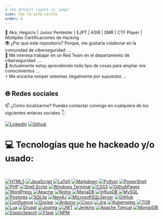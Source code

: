 ```yaml
---
# the default layout is 'page'
icon: fas fa-info-circle
order: 4
---
```


👋 Aka. Hegociv | Junior Pentester | EJPT | ASIR | SMR | CTF Player | Múltiples Certificaciones de Hacking<br>
📚 ¿Por qué este repositorio? Porque, me gustaría colaborar en la comunidad de ciberseguridad ....<br>
👀 Me interesa trabajar en un Red Team en el departamento de ciberseguridad ....<br>
🌱 Actualmente estoy aprendiendo todo tipo de cosas para ampliar mis conocimientos ...<br>
⚡ Me encanta romper sistemas (legalmente por supuesto) ...<br>

## 🌐 Redes sociales

📫 ¿Cómo localizarme? Puedes contactar conmigo en cualquiera de los siguientes enlaces sociales 👇.

[![LinkedIn](https://img.shields.io/badge/LinkedIn-%230077B5.svg?logo=linkedin&logoColor=white)](https://www.linkedin.com/in/h%C3%A9ctor-civantos-cid-aka-hegociv-5ab997212/)
[![Github](https://img.shields.io/badge/Github-000?style=rounded-square&logo=Github&logoColor=white&link=https://github.com/h3g0c1v)](https://github.com/h3g0c1v)

# 💻 Tecnologías que he hackeado y/o usado:
<br>

[![HTML5](https://img.shields.io/badge/html5-%23E34F26.svg?style=flat&logo=html5&logoColor=white)](https://html5.org) 
[![JavaScript](https://img.shields.io/badge/javascript-%23323330.svg?style=flat&logo=javascript&logoColor=%23F7DF1E)](https://www.javascript.com) 
[![LaTeX](https://img.shields.io/badge/latex-%23008080.svg?style=flat&logo=latex&logoColor=white)](https://www.latex-project.org) 
[![Markdown](https://img.shields.io/badge/markdown-%23000000.svg?style=flat&logo=markdown&logoColor=white)](https://daringfireball.net/projects/markdown/) 
[![Python](https://img.shields.io/badge/python-3670A0?style=flat&logo=python&logoColor=ffdd54)](https://www.python.org) 
[![PowerShell](https://img.shields.io/badge/PowerShell-%235391FE.svg?style=flat&logo=powershell&logoColor=white)](https://docs.microsoft.com/en-us/powershell/) 
[![PHP](https://img.shields.io/badge/php-%23777BB4.svg?style=flat&logo=php&logoColor=white)](https://www.php.net) 
[![Shell Script](https://img.shields.io/badge/shell_script-%23121011.svg?style=flat&logo=gnu-bash&logoColor=white)](https://www.gnu.org/software/bash/) 
[![Windows Terminal](https://img.shields.io/badge/Windows%20Terminal-%234D4D4D.svg?style=flat&logo=windows-terminal&logoColor=white)](https://docs.microsoft.com/en-us/windows/terminal/) 
[![CSS3](https://img.shields.io/badge/css3-%231572B6.svg?style=flat&logo=css3&logoColor=white)](https://www.w3.org/Style/CSS/) 
[![GithubPages](https://img.shields.io/badge/github%20pages-121013?style=flat&logo=github&logoColor=white)](https://pages.github.com/) 
[![WordPress](https://img.shields.io/badge/WordPress-%23117AC9.svg?style=flat&logo=WordPress&logoColor=white)](https://wordpress.org) 
[![Apache](https://img.shields.io/badge/apache-%23D42029.svg?style=flat&logo=apache&logoColor=white)](https://httpd.apache.org) 
[![Nginx](https://img.shields.io/badge/nginx-%23009639.svg?style=flat&logo=nginx&logoColor=white)](https://nginx.org) 
[![MariaDB](https://img.shields.io/badge/MariaDB-003545?style=flat&logo=mariadb&logoColor=white)](https://mariadb.org) 
[![InfluxDB](https://img.shields.io/badge/InfluxDB-22ADF6?style=flat&logo=InfluxDB&logoColor=white)](https://www.influxdata.com) 
[![MySQL](https://img.shields.io/badge/mysql-4479A1.svg?style=flat&logo=mysql&logoColor=white)](https://www.mysql.com) 
[![Postgres](https://img.shields.io/badge/postgres-%23316192.svg?style=flat&logo=postgresql&logoColor=white)](https://www.postgresql.org) 
[![SQLite](https://img.shields.io/badge/sqlite-%2307405e.svg?style=flat&logo=sqlite&logoColor=white)](https://www.sqlite.org) 
[![Neo4J](https://img.shields.io/badge/Neo4j-008CC1?style=flat&logo=neo4j&logoColor=white)](https://neo4j.com) 
[![MicrosoftSQLServer](https://img.shields.io/badge/Microsoft%20SQL%20Server-CC2927?style=flat&logo=microsoft%20sql%20server&logoColor=white)](https://www.microsoft.com/en-us/sql-server) 
[![GitHub](https://img.shields.io/badge/github-%23121011.svg?style=flat&logo=github&logoColor=white)](https://github.com) 
[![Confluence](https://img.shields.io/badge/confluence-%23172BF4.svg?style=flat&logo=confluence&logoColor=white)](https://www.atlassian.com/software/confluence) 
[![Docker](https://img.shields.io/badge/docker-%230db7ed.svg?style=flat&logo=docker&logoColor=white)](https://www.docker.com) 
[![Arduino](https://img.shields.io/badge/-Arduino-00979D?style=flat&logo=Arduino&logoColor=white)](https://www.arduino.cc) 
[![Cisco](https://img.shields.io/badge/cisco-%23049fd9.svg?style=flat&logo=cisco&logoColor=black)](https://www.cisco.com) 
[![Jira](https://img.shields.io/badge/jira-%230A0FFF.svg?style=flat&logo=jira&logoColor=white)](https://www.atlassian.com/software/jira) 
[![Kubernetes](https://img.shields.io/badge/kubernetes-%23326ce5.svg?style=flat&logo=kubernetes&logoColor=white)](https://kubernetes.io) 
[![TOR](https://img.shields.io/badge/tor-%237E4798.svg?style=flat&logo=tor-project&logoColor=white)](https://www.torproject.org) 
[![Lua](https://img.shields.io/badge/lua-%232C2D72.svg?style=flat&logo=lua&logoColor=white)](https://www.lua.org) 
[![Drupal](https://img.shields.io/badge/drupal-%230678BE.svg?style=flat&logo=drupal&logoColor=white)](https://www.drupal.org) 
[![Joomla](https://img.shields.io/badge/joomla-%235091CD.svg?style=flat&logo=joomla&logoColor=white)](https://www.joomla.org) 
[![JWT](https://img.shields.io/badge/JWT-black?style=flat&logo=JSON%20web%20tokens)](https://jwt.io) 
[![Jenkins](https://img.shields.io/badge/jenkins-%232C5263.svg?style=flat&logo=jenkins&logoColor=white)](https://www.jenkins.io) 
[![Apache Tomcat](https://img.shields.io/badge/apache%20tomcat-%23F8DC75.svg?style=flat&logo=apache-tomcat&logoColor=black)](https://tomcat.apache.org) 
[![MongoDB](https://img.shields.io/badge/MongoDB-%234ea94b.svg?style=flat&logo=mongodb&logoColor=white)](https://www.mongodb.com) 
[![ElasticSearch](https://img.shields.io/badge/-ElasticSearch-005571?style=flat&logo=elasticsearch)](https://www.elastic.co/elasticsearch) 
[![Flask](https://img.shields.io/badge/flask-%23000.svg?style=flat&logo=flask&logoColor=white)](https://flask.palletsprojects.com) 
[![NPM](https://img.shields.io/badge/NPM-%23CB3837.svg?style=flat&logo=npm&logoColor=white)](https://www.npmjs.com)
